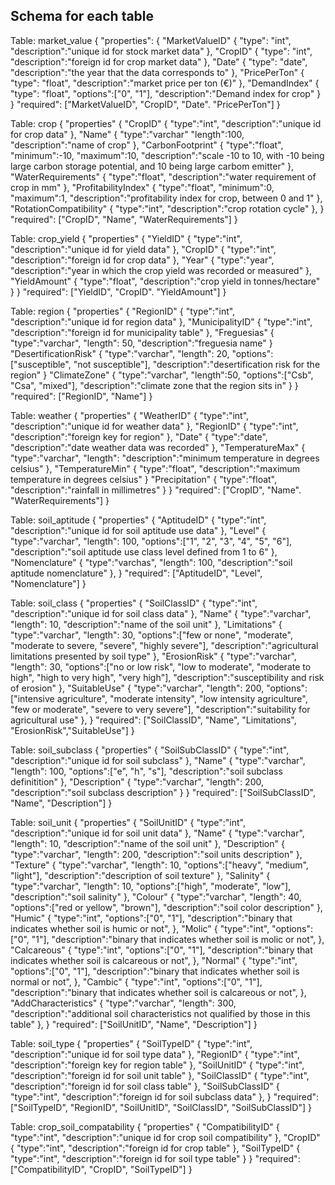## Schema for each table

Table: market_value
{
    "properties": {
        "MarketValueID" {
            "type": "int",
            "description":"unique id for stock market data"
        },
        "CropID" {
            "type": "int",
            "description":"foreign id for crop market data"
        },
        "Date" {
            "type": "date",
            "description":"the year that the data corresponds to"
        }, 
        "PricePerTon" {
            "type": "float",
            "description":"market price per ton (€)"
        }, 
        "DemandIndex" {
            "type": "float",
            "options":["0", "1"],
            "description":"Demand index for crop"
        }
    } 
    "required": ["MarketValueID", "CropID", "Date". "PricePerTon"]
}

Table: crop
{
    "properties" {
        "CropID" {
            "type":"int",
            "description":"unique id for crop data"
        }, 
        "Name" {
            "type":"varchar"
            "length":100,
            "description":"name of crop"
        }, 
        "CarbonFootprint" {
            "type":"float",
            "minimum":-10,
            "maximum":10,
            "description":"scale -10 to 10, with -10 being large carbon storage potential, and 10 being large carbom emitter"
        },
        "WaterRequirements" {
            "type":"float",
            "description":"water requirement of crop in mm"
        },
        "ProfitabilityIndex" {
            "type":"float",
            "minimum":0,
            "maximum":1,
            "description":"profitability index for crop, between 0 and 1"
        },
        "RotationCompatibility" {
            "type":"int",
            "description":"crop rotation cycle"
        },
    }
    "required": ["CropID", "Name", "WaterRequirements"]
}

Table: crop_yield
{
    "properties" {
        "YieldID" {
            "type":"int",
            "description":"unique id for yield data"
        }, 
        "CropID" {
            "type":"int",
            "description":"foreign id for crop data"
        }, 
        "Year" {
            "type":"year",
            "description":"year in which the crop yield was recorded or measured"
        },
        "YieldAmount" {
            "type":"float",
            "description":"crop yield in tonnes/hectare"
        }
    }
    "required": ["YieldID", "CropID". "YieldAmount"]
}

Table: region 
{
    "properties" {
        "RegionID" {
            "type":"int",
            "description":"unique id for region data"
        }, 
        "MunicipalityID" {
            "type":"int",
            "description":"foreign id for municipality table"
        }, 
        "Freguesias" {
            "type":"varchar",
            "length": 50,
            "description":"freguesia name"
        }
        "DesertificationRisk" {
            "type":"varchar",
            "length": 20,
            "options":["susceptible", "not susceptible"],
            "description":"desertification risk for the region"
        }
        "ClimateZone" {
            "type":"varchar",
            "length":50,
            "options":["Csb", "Csa", "mixed"],
            "description":"climate zone that the region sits in"
        }
    }
    "required": ["RegionID", "Name"]
}

Table: weather
{
    "properties" {
        "WeatherID" {
            "type":"int",
            "description":"unique id for weather data"
        }, 
        "RegionID" {
            "type":"int",
            "description":"foreign key for region"
        }, 
        "Date" {
            "type":"date",
            "description":"date weather data was recorded"
        },
        "TemperatureMax" {
            "type":"varchar",
            "length":
            "description":"minimum temperature in degrees celsius"
        },
        "TemperatureMin" {
            "type":"float",
            "description":"maximum temperature in degrees celsius"
        }
        "Precipitation" {
            "type":"float",
            "description":"rainfall in millimetres"
        }
    }
    "required": ["CropID", "Name". "WaterRequirements"]
}

Table: soil_aptitude
{
     "properties" {
        "AptitudeID" {
            "type":"int",
            "description":"unique id for soil aptitude use data"
        }, 
        "Level" {
            "type":"varchar",
            "length": 100,
            "options":["1", "2", "3", "4", "5", "6"],
            "description":"soil aptitude use class level defined from 1 to 6"
        }, 
        "Nomenclature" {
            "type":"varchas",
            "length": 100,
            "description":"soil aptitude nomenclature"
        },
    }
    "required": ["AptitudeID", "Level", "Nomenclature"]
}

Table: soil_class
{
     "properties" {
        "SoilClassID" {
            "type":"int",
            "description":"unique id for soil class data"
        }, 
        "Name" {
            "type":"varchar",
            "length": 10,
            "description":"name of the soil unit"
        }, 
        "Limitations" {
            "type":"varchar",
            "length": 30,
            "options":["few or none", "moderate", "moderate to severe, "severe", "highly severe"],
            "description":"agricultural limitations presented by soil type"
        },
        "ErosionRisk" {
            "type":"varchar",
            "length": 30,
            "options":["no or low risk", "low to moderate", "moderate to high", "high to very high", "very high"],
            "description":"susceptibility and risk of erosion"
        },
        "SuitableUse" {
            "type":"varchar",
            "length": 200,
            "options":["intensive agriculture", "moderate intensity", "low intensity agriculture", "few or moderate", "severe to very severe"],
            "description":"suitability for agricultural use"
        },
    }
    "required": ["SoilClassID", "Name", "Limitations", "ErosionRisk","SuitableUse"]
}

Table: soil_subclass
{
     "properties" {
        "SoilSubClassID" {
            "type":"int",
            "description":"unique id for soil subclass"
        }, 
        "Name" {
            "type":"varchar",
            "length": 100,
            "options":["e", "h", "s"],
            "description":"soil subclass definitition"
        }, 
        "Description" {
            "type":"varchar",
            "length": 200,
            "description":"soil subclass description"
        }
    }
    "required": ["SoilSubClassID", "Name", "Description"]
}

Table: soil_unit
{
     "properties" {
        "SoilUnitID" {
            "type":"int",
            "description":"unique id for soil unit data"
        }, 
        "Name" {
            "type":"varchar",
            "length": 10,
            "description":"name of the soil unit"
        }, 
        "Description" {
            "type":"varchar",
            "length": 200,
            "description":"soil units description"
        },
        "Texture" {
            "type":"varchar",
            "length": 10,
            "options":["heavy", "medium", "light"],
            "description":"description of soil texture"
        },
        "Salinity" {
            "type":"varchar",
            "length": 10,
            "options":["high", "moderate", "low"],
            "description":"soil salinity"
        },
        "Colour" {
            "type":"varchar",
            "length": 40,
            "options":["red or yellow", "brown"],
            "description":"soil color description"
        },
        "Humic" {
            "type":"int",
            "options":["0", "1"],
            "description":"binary that indicates whether soil is humic or not",
        },
        "Molic" {
            "type":"int",
            "options":["0", "1"],
            "description":"binary that indicates whether soil is molic or not",
        },
        "Calcareous" {
            "type":"int",
            "options":["0", "1"],
            "description":"binary that indicates whether soil is calcareous or not",
        },
        "Normal" {
            "type":"int",
            "options":["0", "1"],
            "description":"binary that indicates whether soil is normal or not",
        },
        "Cambic" {
            "type":"int",
            "options":["0", "1"],
            "description":"binary that indicates whether soil is calcareous or not",
        },
        "AddCharacteristics" {
            "type":"varchar",
            "length": 300,
            "description":"additional soil characteristics not qualified by those in this table"
        },
    }
    "required": ["SoilUnitID", "Name", "Description"]
}

Table: soil_type
{
     "properties" {
        "SoilTypeID" {
            "type":"int",
            "description":"unique id for soil type data"
        }, 
        "RegionID" {
            "type":"int",
            "description":"foreign key for region table"
        }, 
        "SoilUnitID" {
            "type":"int",
            "description":"foreign id for soil unit table"
        }, 
        "SoilClassID" {
            "type":"int",
            "description":"foreign id for soil class table"
        }, 
        "SoilSubClassID" {
            "type":"int",
            "description":"foreign id for soil subclass data"
        }, 
    }
    "required": ["SoilTypeID", "RegionID", "SoilUnitID", "SoilClassID", "SoilSubClassID"]
}

Table: crop_soil_compatability
{
     "properties" {
        "CompatibilityID" {
            "type":"int",
            "description":"unique id for crop soil compatibility"
        }, 
        "CropID" {
            "type":"int",
            "description":"foreign id for crop table"
        }, 
        "SoilTypeID" {
            "type":"int",
            "description":"foreign id for soil type table"
        }
    }
    "required": ["CompatibilityID", "CropID", "SoilTypeID"]
}
